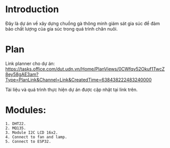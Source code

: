# Introduction
Đây là dự án về xây dựng chuồng gà thông minh giám sát gia súc để đảm bảo chất lượng của gia súc trong quá trình chăn nuôi.

# Plan
Link planner cho dự án: https://tasks.office.com/dut.udn.vn/Home/PlanViews/0CWfqv52Okuf1TwcZ8ey58gAE3am?Type=PlanLink&Channel=Link&CreatedTime=638438222483240000

Tài liệu và quá trình thực hiện dự án được cập nhật tại link trên.


# Modules:
	1. DHT22.
	2. MQ135.
	3. Module I2C LCD 16x2.
	4. Connect to fan and lamp.
	5. Connect to ESP32.
